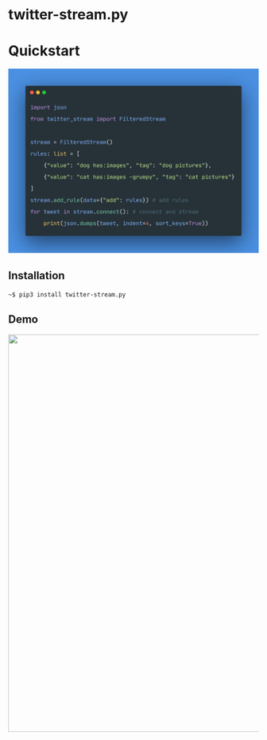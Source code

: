 # twitter-stream.py

# Quickstart
![](assets/quickstart.png)

## Installation
```bash
~$ pip3 install twitter-stream.py
```

## Demo

<img src="assets/demo.gif" width="700px" height="800px"/>


